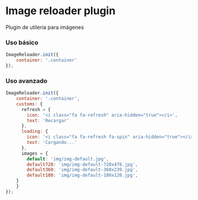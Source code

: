 # Image reloader plugin
Plugin de utilería para imágenes

### Uso básico

```javascript
ImageReloader.init({
    container: '.container'
});
```

### Uso avanzado

```javascript
ImageReloader.init({
    container: '.container',
    customs: {
      refresh = {
        icon: '<i class="fa fa-refresh" aria-hidden="true"></i>',
        text: 'Recargar'
      },
      loading: {
        icon: '<i class="fa fa-refresh fa-spin" aria-hidden="true"></i>',
        text: 'Cargando...'
      },
      images = {
        default: 'img/img-default.jpg',
        default720: 'img/img-default-720x478.jpg',
        default360: 'img/img-default-360x239.jpg',
        default180: 'img/img-default-180x120.jpg',
    }
    }
});
```
